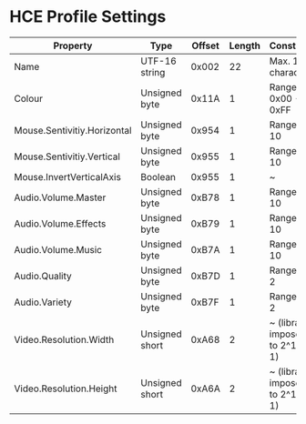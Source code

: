 # HCE Profile Settings

| Property                    | Type           | Offset | Length | Constraints                       |
| --------------------------- | -------------- | ------ | ------ | --------------------------------- |
| Name                        | UTF-16 string  | 0x002  | 22     | Max. 11 characters                |
| Colour                      | Unsigned byte  | 0x11A  | 1      | Range 0x00 - 0xFF                 |
| Mouse.Sentivitiy.Horizontal | Unsigned byte  | 0x954  | 1      | Range 0 - 10                      |
| Mouse.Sentivitiy.Vertical   | Unsigned byte  | 0x955  | 1      | Range 0 - 10                      |
| Mouse.InvertVerticalAxis    | Boolean        | 0x955  | 1      | ~                                 |
| Audio.Volume.Master         | Unsigned byte  | 0xB78  | 1      | Range 0 - 10                      |
| Audio.Volume.Effects        | Unsigned byte  | 0xB79  | 1      | Range 0 - 10                      |
| Audio.Volume.Music          | Unsigned byte  | 0xB7A  | 1      | Range 0 - 10                      |
| Audio.Quality               | Unsigned byte  | 0xB7D  | 1      | Range 0 - 2                       |
| Audio.Variety               | Unsigned byte  | 0xB7F  | 1      | Range 0 - 2                       |
| Video.Resolution.Width      | Unsigned short | 0xA68  | 2      | ~ (library imposes 1 to 2^15 - 1) |
| Video.Resolution.Height     | Unsigned short | 0xA6A  | 2      | ~ (library imposes 1 to 2^15 - 1) |
